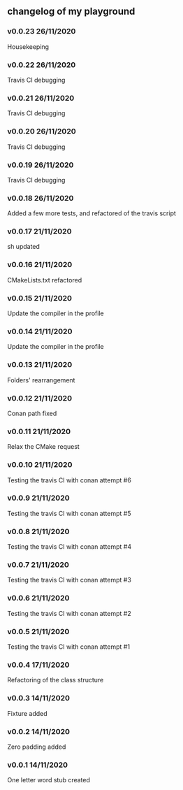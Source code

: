 ## changelog of my playground

### v0.0.23 26/11/2020
Housekeeping

### v0.0.22 26/11/2020
Travis CI debugging

### v0.0.21 26/11/2020
Travis CI debugging

### v0.0.20 26/11/2020
Travis CI debugging

### v0.0.19 26/11/2020
Travis CI debugging

### v0.0.18 26/11/2020
Added a few more tests, and refactored of the travis script

### v0.0.17 21/11/2020
sh updated

### v0.0.16 21/11/2020
CMakeLists.txt refactored

### v0.0.15 21/11/2020
Update the compiler in the profile

### v0.0.14 21/11/2020
Update the compiler in the profile

### v0.0.13 21/11/2020
Folders' rearrangement

### v0.0.12 21/11/2020
Conan path fixed

### v0.0.11 21/11/2020
Relax the CMake request

### v0.0.10 21/11/2020
Testing the travis CI with conan attempt #6

### v0.0.9 21/11/2020
Testing the travis CI with conan attempt #5

### v0.0.8 21/11/2020
Testing the travis CI with conan attempt #4

### v0.0.7 21/11/2020
Testing the travis CI with conan attempt #3

### v0.0.6 21/11/2020
Testing the travis CI with conan attempt #2

### v0.0.5 21/11/2020
Testing the travis CI with conan attempt #1

### v0.0.4 17/11/2020
Refactoring of the class structure

### v0.0.3 14/11/2020
Fixture added

### v0.0.2 14/11/2020
Zero padding added

### v0.0.1 14/11/2020
One letter word stub created
